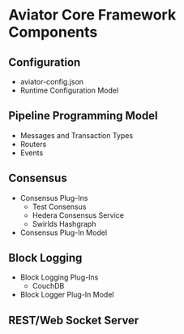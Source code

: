Aviator Core Framework Components
=================================

## Configuration 
* aviator-config.json
* Runtime Configuration Model

## Pipeline Programming Model
* Messages and Transaction Types
* Routers
* Events

## Consensus
* Consensus Plug-Ins
  * Test Consensus
  * Hedera Consensus Service
  * Swirlds Hashgraph
* Consensus Plug-In Model

## Block Logging
* Block Logging Plug-Ins
  * CouchDB
* Block Logger Plug-In Model

## REST/Web Socket Server


